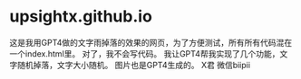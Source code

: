 # upsightx.github.io
这是我用GPT4做的文字雨掉落的效果的网页，为了方便测试，所有所有代码混在一个index.html里。
对了，我不会写代码。
我让GPT4帮我实现了几个功能，文字随机掉落，文字大小随机。
图片也是GPT4生成的。
X君 微信biipii

